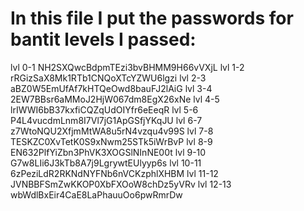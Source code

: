 # **In this file I put the passwords for bantit levels I passed:**

lvl 0-1   NH2SXQwcBdpmTEzi3bvBHMM9H66vVXjL
lvl 1-2 rRGizSaX8Mk1RTb1CNQoXTcYZWU6lgzi
lvl 2-3 aBZ0W5EmUfAf7kHTQeOwd8bauFJ2lAiG 
lvl 3-4 2EW7BBsr6aMMoJ2HjW067dm8EgX26xNe
lvl 4-5 lrIWWI6bB37kxfiCQZqUdOIYfr6eEeqR
lvl 5-6 P4L4vucdmLnm8I7Vl7jG1ApGSfjYKqJU
lvl 6-7 z7WtoNQU2XfjmMtWA8u5rN4vzqu4v99S
lvl 7-8 TESKZC0XvTetK0S9xNwm25STk5iWrBvP
lvl 8-9 EN632PlfYiZbn3PhVK3XOGSlNInNE00t
lvl 9-10 G7w8LIi6J3kTb8A7j9LgrywtEUlyyp6s
lvl 10-11 6zPeziLdR2RKNdNYFNb6nVCKzphlXHBM
lvl 11-12 JVNBBFSmZwKKOP0XbFXOoW8chDz5yVRv
lvl 12-13 wbWdlBxEir4CaE8LaPhauuOo6pwRmrDw